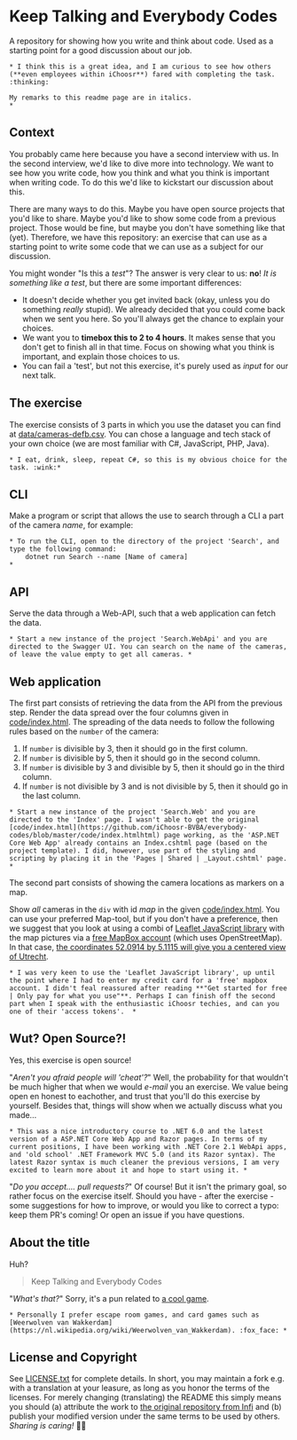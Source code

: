 ﻿# Keep Talking and Everybody Codes

A repository for showing how you write and think about code.
Used as a starting point for a good discussion about our job.

```
* I think this is a great idea, and I am curious to see how others (**even employees within iChoosr**) fared with completing the task. :thinking:

My remarks to this readme page are in italics.
* 
```

## Context

You probably came here because you have a second interview with us. In the second interview, we'd like to dive more into technology. We want to see how you write code, how you think and what you think is important when writing code. To do this we'd like to kickstart our discussion about this.

There are many ways to do this. Maybe you have open source projects that you'd like to share. Maybe you'd like to show some code from a previous project. Those would be fine, but maybe you don't have something like that (yet). Therefore, we have this repository: an exercise that can use as a starting point to write some code that we can use as a subject for our discussion.

You might wonder "Is this a _test_"?
The answer is very clear to us: **no**!
_It is something like a test_, but there are some important differences:


- It doesn't decide whether you get invited back (okay, unless you do something _really_ stupid). We already decided that you could come back when we sent you here. So you'll always get the chance to explain your choices.
- We want you to **timebox this to 2 to 4 hours**. It makes sense that you don't get to finish all in that time. Focus on showing what you think is important, and explain those choices to us.
- You can fail a 'test', but not this exercise, it's purely used as _input_ for our next talk.

## The exercise

The exercise consists of 3 parts in which you use the dataset you can find at [data/cameras-defb.csv](data/cameras-defb.csv).
You can chose a language and tech stack of your own choice (we are most familiar with C#, JavaScript, PHP, Java).

```
* I eat, drink, sleep, repeat C#, so this is my obvious choice for the task. :wink:*
```

## CLI

Make a program or script that allows the use to search through a CLI a part of the camera _name_, for example:

```
* To run the CLI, open to the directory of the project 'Search', and type the following command:
	dotnet run Search --name [Name of camera]
*
```

## API

Serve the data through a Web-API, such that a web application can fetch the data.

```
* Start a new instance of the project 'Search.WebApi' and you are directed to the Swagger UI. You can search on the name of the cameras, of leave the value empty to get all cameras. *
```

## Web application

The first part consists of retrieving the data from the API from the previous step.
Render the data spread over the four columns given in [code/index.html](code/index.html).
The spreading of the data needs to follow the following rules based on the `number` of the camera:

1. If `number` is divisible by 3, then it should go in the first column.
2. If `number` is divisible by 5, then it should go in the second column.
3. If `number` is divisible by 3 and divisible by 5, then it should go in the third column.
4. If `number` is not divisible by 3 and is not  divisible by 5, then it should go in the last column.

```
* Start a new instance of the project 'Search.Web' and you are directed to the 'Index' page. I wasn't able to get the original [code/index.html](https://github.com/iChoosr-BVBA/everybody-codes/blob/master/code/index.htmlhtml) page working, as the 'ASP.NET Core Web App' already contains an Index.cshtml page (based on the project template). I did, however, use part of the styling and scripting by placing it in the 'Pages | Shared | _Layout.cshtml' page. *
```

The second part consists of showing the camera locations as markers on a map. 

Show _all_ cameras in the `div` with id _map_ in the given [code/index.html](code/index.html).
You can use your preferred Map-tool, but if you don't have a preference, then we suggest that you look at using a combi of [Leaflet JavaScript library](https://leafletjs.com/examples/quick-start/) with the map pictures via a [free MapBox account](https://www.mapbox.com/studio/account/tokens/) (which uses OpenStreetMap). In that case, [the coordinates 52.0914 by 5.1115 will give you a centered view of Utrecht](https://www.openstreetmap.org/#map=14/52.0914/5.1115).

```
* I was very keen to use the 'Leaflet JavaScript library', up until the point where I had to enter my credit card for a 'free' mapbox account. I didn't feal reassured after reading **"Get started for free | Only pay for what you use"**. Perhaps I can finish off the second part when I speak with the enthusiastic iChoosr techies, and can you one of their 'access tokens'.  *
```

## Wut? Open Source?!

Yes, this exercise is open source!

"_Aren't you afraid people will 'cheat'?_"
Well, the probability for that wouldn't be much higher that when we would _e-mail_ you an exercise.
We value being open en honest to eachother, and trust that you'll do this exercise by yourself.
Besides that, things will show when we actually discuss what you made...

```
* This was a nice introductory course to .NET 6.0 and the latest version of a ASP.NET Core Web App and Razor pages. In terms of my current positions, I have been working with .NET Core 2.1 WebApi apps, and 'old school' .NET Framework MVC 5.0 (and its Razor syntax). The latest Razor syntax is much cleaner the previous versions, I am very excited to learn more about it and hope to start using it. *
```

"_Do you accept.... pull requests?_"
Of course!
But it isn't the primary goal, so rather focus on the exercise itself.
Should you have - after the exercise - some suggestions for how to improve, or would you like to correct a typo: keep them PR's coming!
Or open an issue if you have questions.

## About the title

Huh?

> Keep Talking and Everybody Codes

"_What's that?_"
Sorry, it's a pun related to [a cool game](http://www.keeptalkinggame.com/).

```
* Personally I prefer escape room games, and card games such as [Weerwolven van Wakkerdam](https://nl.wikipedia.org/wiki/Weerwolven_van_Wakkerdam). :fox_face: *
```

## License and Copyright

See [LICENSE.txt](LICENSE.txt) for complete details.
In short, you may maintain a fork e.g. with a translation at your leasure, as long as you honor the terms of the licenses.
For merely changing (translating) the README this simply means you should (a) attribute the work to [the original repository from Infi](https://github.com/infi-nl/everybody-codes) and (b) publish your modified version under the same terms to be used by others.
_Sharing is caring!_ 🧡😊